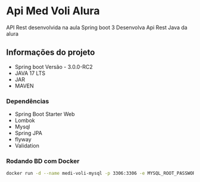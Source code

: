 # Api Med Voli Alura
API Rest desenvolvida na aula Spring boot 3 Desenvolva Api Rest Java da alura


## Informações do projeto
* Spring boot Versão - 3.0.0-RC2
* JAVA 17 LTS
* JAR
* MAVEN

### Dependências
* Spring Boot Starter Web
* Lombok
* Mysql
* Spring JPA
* flyway
* Validation

### Rodando BD com Docker
```bash
docker run -d --name medi-voli-mysql -p 3306:3306 -e MYSQL_ROOT_PASSWORD=root -e MYSQL_DATABASE=vollmed_api -e MYSQL_USER=test -e MYSQL_PASSWORD=test mysql:5.7
```